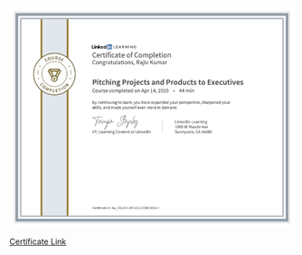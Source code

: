 ![GettingAndCleaningData](../cert/PitchingProjectsAndProductsToExecutives.png)

<a href="https://www.linkedin.com/learning/certificates/f39b739dafa2ee0756c2874f388c94403c68f16c7060079d8cf27414edf23352?trk=backfilled_certificate" target="_blank" rel="noopener noreferrer">Certificate Link</a>
